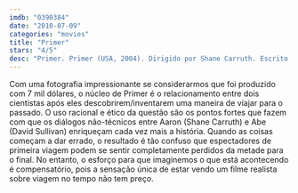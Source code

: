 ```yaml
---
imdb: "0390384"
date: "2010-07-09"
categories: "movies"
title: "Primer"
stars: "4/5"
desc: "Primer. Primer (USA, 2004). Dirigido por Shane Carruth. Escrito por Shane Carruth. Com Shane Carruth, David Sullivan, Casey Gooden, Anand Upadhyaya, Carrie Crawford, Jay Butler, John Carruth, Juan Tapia, Ashley Warren."
---
```

Com uma fotografia impressionante se considerarmos que foi produzido com 7 mil dólares, o núcleo de Primer é o relacionamento entre dois cientistas após eles descobrirem/inventarem uma maneira de viajar para o passado. O uso racional e ético da questão são os pontos fortes que fazem com que os diálogos não-técnicos entre Aaron (Shane Carruth) e Abe (David Sullivan) enriqueçam cada vez mais a história. Quando as coisas começam a dar errado, o resultado é tão confuso que espectadores de primeira viagem podem se sentir completamente perdidos da metade para o final. No entanto, o esforço para que imaginemos o que está acontecendo é compensatório, pois a sensação única de estar vendo um filme realista sobre viagem no tempo não tem preço.
